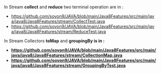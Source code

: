 In Stream <b>collect</b> and <b>reduce</b> two terminal operation are in :
*  https://github.com/sovon9/JAVA/blob/main/Java8Features/src/main/java/java8/Java8Features/stream/CollectTest.java
*  https://github.com/sovon9/JAVA/blob/main/Java8Features/src/main/java/java8/Java8Features/stream/ReduceTest.java

In Stream Collectors <B>toMap</B> and <B>groupingBy<B> is in :
*  https://github.com/sovon9/JAVA/blob/main/Java8Features/src/main/java/java8/Java8Features/stream/CollectionMap.java
*  https://github.com/sovon9/JAVA/blob/main/Java8Features/src/main/java/java8/Java8Features/stream/GroupingByTest.java
